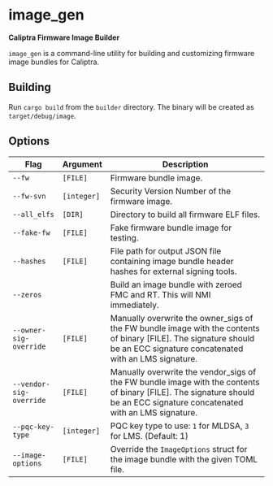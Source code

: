 # image_gen

**Caliptra Firmware Image Builder**

`image_gen` is a command-line utility for building and customizing firmware image bundles for Caliptra.

## Building

Run `cargo build` from the `builder` directory. The binary will be created as `target/debug/image`.

## Options

| Flag                    | Argument    | Description |
|-------------------------|-------------|-------------|
| `--fw`                  | `[FILE]`    | Firmware bundle image. |
| `--fw-svn`              | `[integer]` | Security Version Number of the firmware image. |
| `--all_elfs`            | `[DIR]`     | Directory to build all firmware ELF files. |
| `--fake-fw`             | `[FILE]`    | Fake firmware bundle image for testing. |
| `--hashes`              | `[FILE]`    | File path for output JSON file containing image bundle header hashes for external signing tools. |
| `--zeros`               |             | Build an image bundle with zeroed FMC and RT. This will NMI immediately. |
| `--owner-sig-override`  | `[FILE]`    | Manually overwrite the owner_sigs of the FW bundle image with the contents of binary [FILE]. The signature should be an ECC signature concatenated with an LMS signature. |
| `--vendor-sig-override` | `[FILE]`    | Manually overwrite the vendor_sigs of the FW bundle image with the contents of binary [FILE]. The signature should be an ECC signature concatenated with an LMS signature. |
| `--pqc-key-type`        | `[integer]` | PQC key type to use: `1` for MLDSA, `3` for LMS. (Default: 1) |
| `--image-options`       | `[FILE]`    | Override the `ImageOptions` struct for the image bundle with the given TOML file. |
